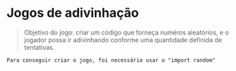 # Jogos de adivinhação

> Objetivo do jogo: criar um código que forneça numéros aleatórios, e o jogador possa ir adivinhando conforme uma quantidade definida de tentativas.

```
Para conseguir criar o jogo, foi necessário usar o "import random"
```
